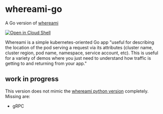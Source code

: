# whereami-go

A Go version of [whereami](https://github.com/GoogleCloudPlatform/kubernetes-engine-samples/tree/master/whereami)

[![Open in Cloud Shell](https://gstatic.com/cloudssh/images/open-btn.svg)](https://ssh.cloud.google.com/cloudshell/editor?cloudshell_git_repo=https://github.com/ghchinoy/whereami-go&cloudshell_tutorial=README.md&cloudshell_workspace=/)




Whereami is a simple kubernetes-oriented Go app "useful for describing the location of the pod serving a request via its attributes (cluster name, cluster region, pod name, namespace, service account, etc). This is useful for a variety of demos where you just need to understand how traffic is getting to and returning from your app."

## work in progress

This version does not mimic the [whereami python version](https://github.com/GoogleCloudPlatform/kubernetes-engine-samples/tree/master/whereami) completely. Missing are:

* gRPC